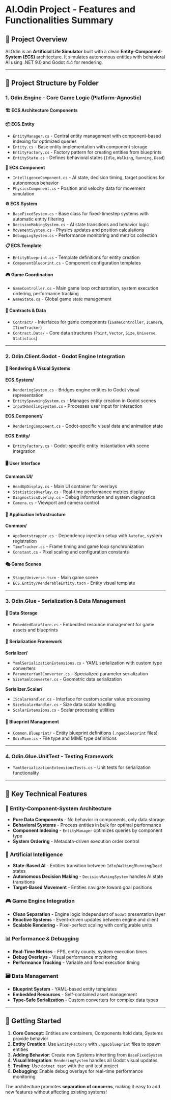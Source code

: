 # AI.Odin Project - Features and Functionalities Summary

## 🎯 **Project Overview**
AI.Odin is an **Artificial Life Simulator** built with a clean **Entity-Component-System (ECS)** architecture. It simulates autonomous entities with behavioral AI using .NET 9.0 and Godot 4.4 for rendering.

---

## 📁 **Project Structure by Folder**

### **1. Odin.Engine** - Core Game Logic (Platform-Agnostic)

#### **🏗️ ECS Architecture Components**

**📦 ECS.Entity**
- `EntityManager.cs` - Central entity management with component-based indexing for optimized queries
- `Entity.cs` - Base entity implementation with component storage
- `EntityFactory.cs` - Factory pattern for creating entities from blueprints
- `EntityState.cs` - Defines behavioral states (`Idle`, `Walking`, `Running`, `Dead`)

**🧩 ECS.Component** 
- `IntelligenceComponent.cs` - AI state, decision timing, target positions for autonomous behavior
- `PhysicsComponent.cs` - Position and velocity data for movement simulation

**⚙️ ECS.System**
- `BaseFixedSystem.cs` - Base class for fixed-timestep systems with automatic entity filtering
- `DecisionMakingSystem.cs` - AI state transitions and behavior logic
- `MovementSystem.cs` - Physics updates and position calculations  
- `DebuggingSystem.cs` - Performance monitoring and metrics collection

**📋 ECS.Template**
- `EntityBlueprint.cs` - Template definitions for entity creation
- `ComponentBlueprint.cs` - Component configuration templates

#### **🎮 Game Coordination**
- `GameController.cs` - Main game loop orchestration, system execution ordering, performance tracking
- `GameState.cs` - Global game state management

#### **📄 Contracts & Data**
- `Contract/` - Interfaces for game components (`IGameController`, `ICamera`, `ITimeTracker`)
- `Contract.Data/` - Core data structures (`Point`, `Vector`, `Size`, `Universe`, `Statistics`)

---

### **2. Odin.Client.Godot** - Godot Engine Integration

#### **🎨 Rendering & Visual Systems**
**ECS.System/**
- `RenderingSystem.cs` - Bridges engine entities to Godot visual representation
- `EntitySpawningSystem.cs` - Manages entity creation in Godot scenes
- `InputHandlingSystem.cs` - Processes user input for interaction

**ECS.Component/**
- `RenderingComponent.cs` - Godot-specific visual data and animation state

**ECS.Entity/**
- `EntityFactory.cs` - Godot-specific entity instantiation with scene integration

#### **🖥️ User Interface**
**Common.UI/**
- `HeadUpDisplay.cs` - Main UI container for overlays
- `StatisticsOverlay.cs` - Real-time performance metrics display
- `DiagnosticsOverlay.cs` - Debug information and system diagnostics
- `Camera.cs` - Viewport and camera control

#### **🚀 Application Infrastructure**
**Common/**
- `AppBootstrapper.cs` - Dependency injection setup with `Autofac`, system registration
- `TimeTracker.cs` - Frame timing and game loop synchronization
- `Constant.cs` - Pixel scaling and configuration constants

#### **🎭 Game Scenes**
- `Stage/Universe.tscn` - Main game scene
- `ECS.Entity/RenderableEntity.tscn` - Entity visual template

---

### **3. Odin.Glue** - Serialization & Data Management

#### **💾 Data Storage**
- `EmbeddedDataStore.cs` - Embedded resource management for game assets and blueprints

#### **🔄 Serialization Framework**
**Serializer/**
- `YamlSerializationExtensions.cs` - YAML serialization with custom type converters
- `ParameterYamlConverter.cs` - Specialized parameter serialization
- `SizeYamlConverter.cs` - Geometric data serialization

**Serializer.Scalar/**
- `IScalarHandler.cs` - Interface for custom scalar value processing
- `SizeScalarHandler.cs` - Size data scalar handling
- `ScalarExtensions.cs` - Scalar processing utilities

#### **📂 Blueprint Management**
- `Common.Blueprint/` - Entity blueprint definitions (`.ngaoblueprint` files)
- `OdinMime.cs` - File type and MIME type definitions

---

### **4. Odin.Glue.UnitTest** - Testing Framework
- `YamlSerializationExtensionsTests.cs` - Unit tests for serialization functionality

---

## 🔧 **Key Technical Features**

### **🎯 Entity-Component-System Architecture**
- **Pure Data Components** - No behavior in components, only data storage
- **Behavioral Systems** - Process entities in bulk for optimal performance  
- **Component Indexing** - `EntityManager` optimizes queries by component type
- **System Ordering** - Metadata-driven execution order control

### **🤖 Artificial Intelligence**
- **State-Based AI** - Entities transition between `Idle`/`Walking`/`Running`/`Dead` states
- **Autonomous Decision Making** - `DecisionMakingSystem` handles AI state transitions
- **Target-Based Movement** - Entities navigate toward goal positions

### **🎮 Game Engine Integration**
- **Clean Separation** - Engine logic independent of `Godot` presentation layer
- **Reactive Systems** - Event-driven updates between engine and client
- **Scalable Rendering** - Pixel-perfect scaling with configurable units

### **📊 Performance & Debugging**
- **Real-Time Metrics** - FPS, entity counts, system execution times
- **Debug Overlays** - Visual performance monitoring
- **Performance Tracking** - Variable and fixed execution timing

### **🗃️ Data Management**
- **Blueprint System** - YAML-based entity templates
- **Embedded Resources** - Self-contained asset management
- **Type-Safe Serialization** - Custom converters for complex data types

---

## 🚀 **Getting Started**

1. **Core Concept**: Entities are containers, Components hold data, Systems provide behavior
2. **Entity Creation**: Use `EntityFactory` with `.ngaoblueprint` files to spawn entities
3. **Adding Behavior**: Create new Systems inheriting from `BaseFixedSystem`
4. **Visual Integration**: `RenderingSystem` handles all Godot visual updates
5. **Testing**: Use `dotnet test` with the unit test project
6. **Debugging**: Enable debug overlays for real-time performance monitoring

The architecture promotes **separation of concerns**, making it easy to add new features without affecting existing systems!